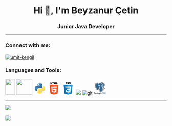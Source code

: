 
<h1 align="center">Hi 👋, I'm Beyzanur Çetin </h1>
<h3 align="center">Junior Java Developer </h3> <hr/>
<h3 align="left">Connect with me:</h3>
<p align="left">
<a href="https://www.linkedin.com/in/beyzanur-%C3%A7etin/" target="blank"><img align="center" src="https://raw.githubusercontent.com/rahuldkjain/github-profile-readme-generator/master/src/images/icons/Social/linked-in-alt.svg" alt="umit-kengil" height="30" width="40" /></a>
<h3 align="left">Languages and Tools:</h3>
<p>
<img src="https://www.logolynx.com/images/logolynx/40/4070ab2cfaaaa20f057a719f1805d853.png" width="30" height="50" style="max-width: 100%;">

<img src="https://intellitech.pro/wp-content/uploads/2019/01/ff-min.png" width="50" height="50" style="max-width: 100%;">



<img src="https://raw.githubusercontent.com/devicons/devicon/master/icons/python/python-original.svg" width="40" height="40" style="max-width: 100%;">

<img src="https://raw.githubusercontent.com/devicons/devicon/master/icons/html5/html5-original-wordmark.svg" width="40" height="40" style="max-width: 100%;">

<img src="https://raw.githubusercontent.com/devicons/devicon/master/icons/css3/css3-original-wordmark.svg" width="40" height="40" style="max-width: 100%;">

<img src="https://cdn.analyticsvidhya.com/wp-content/uploads/2020/06/sql-logo.png" height="40" style="max-width: 100%;">
  
 <img src="https://www.vectorlogo.zone/logos/git-scm/git-scm-icon.svg" alt="git" width="40" height="40"/>
  
 <img src="https://raw.githubusercontent.com/devicons/devicon/master/icons/postgresql/postgresql-original-wordmark.svg" alt="postgresql" width="40" height="40"/>

</p>
<hr/>

![](http://github-profile-summary-cards.vercel.app/api/cards/repos-per-language?username=Beyzzz) 
<p style="vertical-align:top; ">

<img src="https://github-readme-stats.vercel.app/api?username=Beyzzz" >


